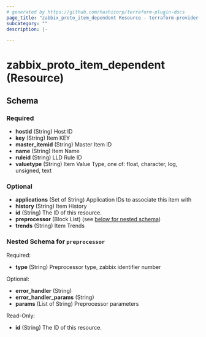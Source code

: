 ```yaml
---
# generated by https://github.com/hashicorp/terraform-plugin-docs
page_title: "zabbix_proto_item_dependent Resource - terraform-provider-zabbix"
subcategory: ""
description: |-
  
---
```


# zabbix_proto_item_dependent (Resource)





<!-- schema generated by tfplugindocs -->
## Schema

### Required

- **hostid** (String) Host ID
- **key** (String) Item KEY
- **master_itemid** (String) Master Item ID
- **name** (String) Item Name
- **ruleid** (String) LLD Rule ID
- **valuetype** (String) Item Value Type, one of: float, character, log, unsigned, text

### Optional

- **applications** (Set of String) Application IDs to associate this item with
- **history** (String) Item History
- **id** (String) The ID of this resource.
- **preprocessor** (Block List) (see [below for nested schema](#nestedblock--preprocessor))
- **trends** (String) Item Trends

<a id="nestedblock--preprocessor"></a>
### Nested Schema for `preprocessor`

Required:

- **type** (String) Preprocessor type, zabbix identifier number

Optional:

- **error_handler** (String)
- **error_handler_params** (String)
- **params** (List of String) Preprocessor parameters

Read-Only:

- **id** (String) The ID of this resource.


